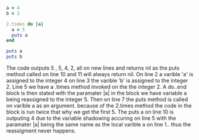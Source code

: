 ```ruby
a = 4
b = 2

2.times do |a|
  a = 5
  puts a
end

puts a
puts b
```

The code outputs 5 , 5, 4, 2, all on new lines and returns nil as the puts method called on line 10 and 11 will always return nil. On line 2 a varible 'a' is assigned to the integer 4 on line 3 the varible 'b' is assigned to the integer 2. Line 5 we have a .times method invoked on the the integer 2. A do..end block is then stated with the paramater |a| in the block we have variable a being reassigned to the integer 5. Then on line 7 the puts method is called on varible a as an argument. because of the 2.times method the code in the block is run twice that why we get the first 5. The puts a on line 10 is outputing 4 due to the variable shadowing accuring on line 5 with the paramater |a| being the same name as the local varible a on line 1.. thus the reassigment never happens.
